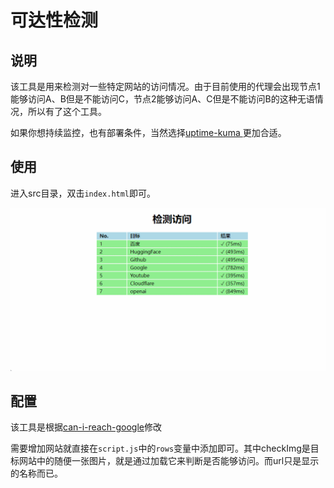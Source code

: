# 可达性检测

## 说明

该工具是用来检测对一些特定网站的访问情况。由于目前使用的代理会出现节点1能够访问A、B但是不能访问C，节点2能够访问A、C但是不能访问B的这种无语情况，所以有了这个工具。

如果你想持续监控，也有部署条件，当然选择[uptime-kuma
](https://blog.kala.love/posts/3899fa8b/)更加合适。

## 使用

进入src目录，双击`index.html`即可。

![image-1](file/1.gif)


## 配置

该工具是根据[can-i-reach-google](https://github.com/flowmemo/can-i-reach-google)修改

需要增加网站就直接在`script.js`中的`rows`变量中添加即可。其中checkImg是目标网站中的随便一张图片，就是通过加载它来判断是否能够访问。而url只是显示的名称而已。


